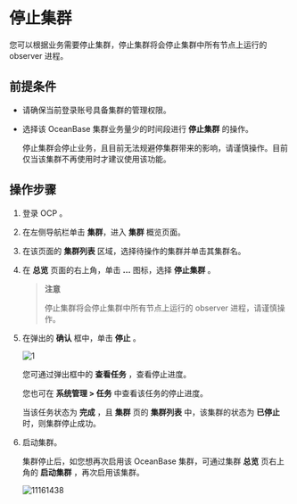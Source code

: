 停止集群
=========================

您可以根据业务需要停止集群，停止集群将会停止集群中所有节点上运行的 observer 进程。

前提条件
-------------------------

* 请确保当前登录账号具备集群的管理权限。

* 选择该 OceanBase 集群业务量少的时间段进行 **停止集群** 的操作。

  停止集群会停止业务，且目前无法规避停集群带来的影响，请谨慎操作。目前仅当该集群不再使用时才建议使用该功能。
  
操作步骤
-------------------------

1. 登录 OCP 。

2. 在左侧导航栏单击 **集群**，进入 **集群** 概览页面。

3. 在该页面的 **集群列表** 区域，选择待操作的集群并单击其集群名。

4. 在 **总览** 页面的右上角，单击 **...** 图标，选择 **停止集群** 。

   > **注意**
   >
   > 停止集群将会停止集群中所有节点上运行的 observer 进程，请谨慎操作。

5. 在弹出的 **确认** 框中，单击 **停止** 。

   ![1](https://obbusiness-private.oss-cn-shanghai.aliyuncs.com/doc/img/ocp/403-ce/%E5%81%9C%E6%AD%A2%E9%9B%86%E7%BE%A4.png)

   您可通过弹出框中的 **查看任务** ，查看停止进度。

   您也可在 **系统管理 \> 任务** 中查看该任务的停止进度。

   当该任务状态为 **完成** ，且 **集群** 页的 **集群列表** 中，该集群的状态为 **已停止** 时，则集群停止成功。

6. 启动集群。

   集群停止后，如您想再次启用该 OceanBase 集群，可通过集群 **总览** 页右上角的 **启动集群** ，再次启用该集群。

   ![11161438](https://help-static-aliyun-doc.aliyuncs.com/assets/img/zh-CN/0685987361/p352700.png)

